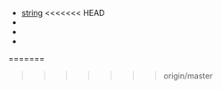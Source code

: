 - [string](String、StringBuffer和StringBuilder的区别.md)
<<<<<<< HEAD
-
-
-
=======
>>>>>>> origin/master
